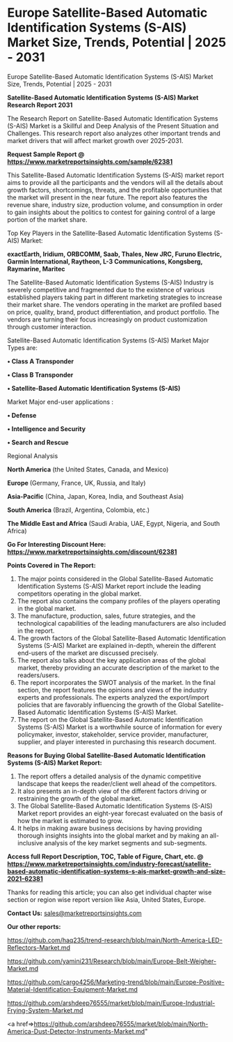 # Europe Satellite-Based Automatic Identification Systems (S-AIS) Market Size, Trends, Potential | 2025 - 2031
Europe Satellite-Based Automatic Identification Systems (S-AIS) Market Size, Trends, Potential | 2025 - 2031

<strong>Satellite-Based Automatic Identification Systems (S-AIS) Market Research Report 2031</strong>

The Research Report on Satellite-Based Automatic Identification Systems (S-AIS) Market is a Skillful and Deep Analysis of the Present Situation and Challenges. This research report also analyzes other important trends and market drivers that will affect market growth over 2025-2031.

<strong>Request Sample Report @ <a href=https://www.marketreportsinsights.com/sample/62381>https://www.marketreportsinsights.com/sample/62381</a></strong>

This Satellite-Based Automatic Identification Systems (S-AIS) market report aims to provide all the participants and the vendors will all the details about growth factors, shortcomings, threats, and the profitable opportunities that the market will present in the near future. The report also features the revenue share, industry size, production volume, and consumption in order to gain insights about the politics to contest for gaining control of a large portion of the market share.

Top Key Players in the Satellite-Based Automatic Identification Systems (S-AIS) Market:

<strong>exactEarth, Iridium, ORBCOMM, Saab, Thales, New JRC, Furuno Electric, Garmin International, Raytheon, L-3 Communications, Kongsberg, Raymarine, Maritec</strong>

The Satellite-Based Automatic Identification Systems (S-AIS) Industry is severely competitive and fragmented due to the existence of various established players taking part in different marketing strategies to increase their market share. The vendors operating in the market are profiled based on price, quality, brand, product differentiation, and product portfolio. The vendors are turning their focus increasingly on product customization through customer interaction.

Satellite-Based Automatic Identification Systems (S-AIS) Market Major Types are:

<strong>• Class A Transponder

• Class B Transponder

• Satellite-Based Automatic Identification Systems (S-AIS)</strong>

Market Major end-user applications :

<strong>• Defense

• Intelligence and Security

• Search and Rescue</strong>

Regional Analysis

</u><strong><b>North America</b></strong> (the United States, Canada, and Mexico)

<strong><b>Europe </b></strong>(Germany, France, UK, Russia, and Italy)

<strong><b>Asia-Pacific</b></strong> (China, Japan, Korea, India, and Southeast Asia)

<strong><b>South America</b></strong> (Brazil, Argentina, Colombia, etc.)

<strong><b>The Middle East and Africa</b></strong> (Saudi Arabia, UAE, Egypt, Nigeria, and South Africa)

<strong>Go For Interesting Discount Here: <a href=https://www.marketreportsinsights.com/discount/62381>https://www.marketreportsinsights.com/discount/62381</a></strong>

<strong>Points Covered in The Report:</strong>
<ol>
  <li>The major points considered in the Global Satellite-Based Automatic Identification Systems (S-AIS) Market report include the leading competitors operating in the global market.</li>
  <li>The report also contains the company profiles of the players operating in the global market.</li>
  <li>The manufacture, production, sales, future strategies, and the technological capabilities of the leading manufacturers are also included in the report.</li>
  <li>The growth factors of the Global Satellite-Based Automatic Identification Systems (S-AIS) Market are explained in-depth, wherein the different end-users of the market are discussed precisely.</li>
  <li>The report also talks about the key application areas of the global market, thereby providing an accurate description of the market to the readers/users.</li>
  <li>The report incorporates the SWOT analysis of the market. In the final section, the report features the opinions and views of the industry experts and professionals. The experts analyzed the export/import policies that are favorably influencing the growth of the Global Satellite-Based Automatic Identification Systems (S-AIS) Market.</li>
  <li>The report on the Global Satellite-Based Automatic Identification Systems (S-AIS) Market is a worthwhile source of information for every policymaker, investor, stakeholder, service provider, manufacturer, supplier, and player interested in purchasing this research document.</li>
</ol>
<strong>Reasons for Buying Global Satellite-Based Automatic Identification Systems (S-AIS) Market Report:</strong>

<ol>
  <li>The report offers a detailed analysis of the dynamic competitive landscape that keeps the reader/client well ahead of the competitors.</li>
  <li>It also presents an in-depth view of the different factors driving or restraining the growth of the global market.</li>
  <li>The Global Satellite-Based Automatic Identification Systems (S-AIS) Market report provides an eight-year forecast evaluated on the basis of how the market is estimated to grow.</li>
  <li>It helps in making aware business decisions by having providing thorough insights insights into the global market and by making an all-inclusive analysis of the key market segments and sub-segments.</li>
</ol>
<strong>Access full Report Description, TOC, Table of Figure, Chart, etc. @ <a href=https://www.marketreportsinsights.com/industry-forecast/satellite-based-automatic-identification-systems-s-ais-market-growth-and-size-2021-62381>https://www.marketreportsinsights.com/industry-forecast/satellite-based-automatic-identification-systems-s-ais-market-growth-and-size-2021-62381</a></strong>


Thanks for reading this article; you can also get individual chapter wise section or region wise report version like Asia, United States, Europe.

<strong>Contact Us:</strong>
sales@marketreportsinsights.com

<strong>Our other reports:</strong>

<a href=https://github.com/haq235/trend-research/blob/main/North-America-LED-Reflectors-Market.md>https://github.com/haq235/trend-research/blob/main/North-America-LED-Reflectors-Market.md</a>

<a href=https://github.com/yamini231/Research/blob/main/Europe-Belt-Weigher-Market.md>https://github.com/yamini231/Research/blob/main/Europe-Belt-Weigher-Market.md</a>

<a href=https://github.com/cargo4256/Marketing-trend/blob/main/Europe-Positive-Material-Identification-Equipment-Market.md>https://github.com/cargo4256/Marketing-trend/blob/main/Europe-Positive-Material-Identification-Equipment-Market.md</a>

<a href=https://github.com/arshdeep76555/market/blob/main/Europe-Industrial-Frying-System-Market.md>https://github.com/arshdeep76555/market/blob/main/Europe-Industrial-Frying-System-Market.md</a>

<a href=>https://github.com/arshdeep76555/market/blob/main/North-America-Dust-Detector-Instruments-Market.md</a>"
